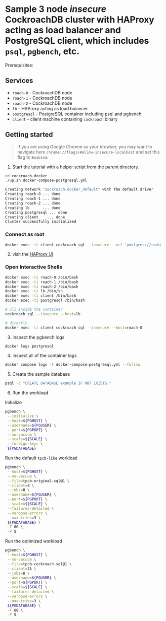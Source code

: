 # Sample 3 node *insecure* CockroachDB cluster with HAProxy acting as load balancer and PostgreSQL client, which includes `psql`, `pgbench`, etc.

Prerequisites:

## Services
* `roach-0` - CockroachDB node
* `roach-1` - CockroachDB node
* `roach-2` - CockroachDB node
* `lb` - HAProxy acting as load balancer
* `postgresql` - PostgreSQL container including psql and pgbench
* `client` - client machine containing `cockroach` binary

## Getting started
>If you are using Google Chrome as your browser, you may want to navigate here `chrome://flags/#allow-insecure-localhost` and set this flag to `Enabled`.

1. Start the tutorial with a helper script from the parent directory.

```bash
cd cockroach-docker
./up.sh docker-compose-postgresql.yml

Creating network "cockroach-docker_default" with the default driver
Creating roach-0 ... done
Creating roach-1 ... done
Creating roach-2 ... done
Creating lb      ... done
Creating postgresql ... done
Creating client    ... done
Cluster successfully initialized
```

### Connect as root

```bash
docker exec -it client cockroach sql --insecure --url 'postgres://root@lb:26000/defaultdb?sslmode=disable'
```

2. visit the [HAProxy UI](http://localhost:8081)

### Open Interactive Shells
```bash
docker exec -ti roach-0 /bin/bash
docker exec -ti roach-1 /bin/bash
docker exec -ti roach-2 /bin/bash
docker exec -ti lb /bin/sh
docker exec -ti client /bin/bash
docker exec -ti postgresql /bin/bash

# cli inside the container
cockroach sql --insecure --host=lb

# directly
docker exec -ti client cockroach sql --insecure --host=roach-0
```

3. Inspect the pgbench logs

```bash
docker logs postgresql
```

4. Inspect all of the container logs

```bash
docker compose logs -f docker-compose-postgresql.yml --follow
```

5. Create the sample database

```bash
psql -c "CREATE DATABASE example IF NOT EXISTS;"
```

6. Run the workload

Initialize

```bash
pgbench \
 --initialize \
 --host=${PGHOST} \
 --username=${PGUSER} \
 --port=${PGPORT} \
 --no-vacuum \
 --scale=${SCALE} \
 --foreign-keys \
 ${PGDATABASE}
```

Run the default `tpcb-like` workload

```bash
pgbench \
 --host=${PGHOST} \
 --no-vacuum \
 --file=tpcb-original.sql@1 \
 --client=8 \
 --jobs=8 \
 --username=${PGUSER} \
 --port=${PGPORT} \
 --scale=${SCALE} \
 --failures-detailed \
 --verbose-errors \
 --max-tries=3 \
 ${PGDATABASE} \
 -T 60 \
 -P 5
```

Run the optimized workload

```bash
pgbench \
 --host=${PGHOST} \
 --no-vacuum \
 --file=tpcb-cockroach.sql@1 \
 --client=25 \
 --jobs=8 \
 --username=${PGUSER} \
 --port=${PGPORT} \
 --scale=${SCALE} \
 --failures-detailed \
 --verbose-errors \
 --max-tries=3 \
 ${PGDATABASE} \
 -T 60 \
 -P 5
```

